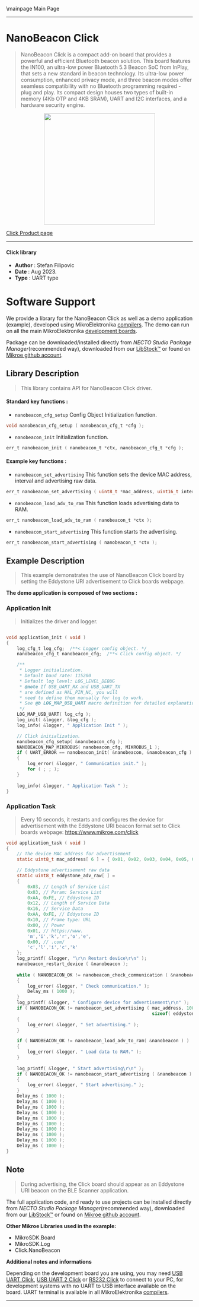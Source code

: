 \mainpage Main Page

---
# NanoBeacon Click

> NanoBeacon Click is a compact add-on board that provides a powerful and efficient Bluetooth beacon solution. This board features the IN100, an ultra-low power Bluetooth 5.3 Beacon SoC from InPlay, that sets a new standard in beacon technology. Its ultra-low power consumption, enhanced privacy mode, and three beacon modes offer seamless compatibility with no Bluetooth programming required - plug and play. Its compact design houses two types of built-in memory (4Kb OTP and 4KB SRAM), UART and I2C interfaces, and a hardware security engine.

<p align="center">
  <img src="https://download.mikroe.com/images/click_for_ide/nanobeacon_click.png" height=300px>
</p>

[Click Product page](https://www.mikroe.com/nanobeacon-click)

---


#### Click library

- **Author**        : Stefan Filipovic
- **Date**          : Aug 2023.
- **Type**          : UART type


# Software Support

We provide a library for the NanoBeacon Click
as well as a demo application (example), developed using MikroElektronika
[compilers](https://www.mikroe.com/necto-studio).
The demo can run on all the main MikroElektronika [development boards](https://www.mikroe.com/development-boards).

Package can be downloaded/installed directly from *NECTO Studio Package Manager*(recommended way), downloaded from our [LibStock&trade;](https://libstock.mikroe.com) or found on [Mikroe github account](https://github.com/MikroElektronika/mikrosdk_click_v2/tree/master/clicks).

## Library Description

> This library contains API for NanoBeacon Click driver.

#### Standard key functions :

- `nanobeacon_cfg_setup` Config Object Initialization function.
```c
void nanobeacon_cfg_setup ( nanobeacon_cfg_t *cfg );
```

- `nanobeacon_init` Initialization function.
```c
err_t nanobeacon_init ( nanobeacon_t *ctx, nanobeacon_cfg_t *cfg );
```

#### Example key functions :

- `nanobeacon_set_advertising` This function sets the device MAC address, interval and advertising raw data.
```c
err_t nanobeacon_set_advertising ( uint8_t *mac_address, uint16_t interval, uint8_t *adv_raw_data, uint8_t len );
```

- `nanobeacon_load_adv_to_ram` This function loads advertising data to RAM.
```c
err_t nanobeacon_load_adv_to_ram ( nanobeacon_t *ctx );
```

- `nanobeacon_start_advertising` This function starts the advertising.
```c
err_t nanobeacon_start_advertising ( nanobeacon_t *ctx );
```

## Example Description

> This example demonstrates the use of NanoBeacon Click board by setting the Eddystone URI advertisement to Click boards webpage.

**The demo application is composed of two sections :**

### Application Init

> Initializes the driver and logger.

```c

void application_init ( void )
{
    log_cfg_t log_cfg;  /**< Logger config object. */
    nanobeacon_cfg_t nanobeacon_cfg;  /**< Click config object. */

    /** 
     * Logger initialization.
     * Default baud rate: 115200
     * Default log level: LOG_LEVEL_DEBUG
     * @note If USB_UART_RX and USB_UART_TX 
     * are defined as HAL_PIN_NC, you will 
     * need to define them manually for log to work. 
     * See @b LOG_MAP_USB_UART macro definition for detailed explanation.
     */
    LOG_MAP_USB_UART( log_cfg );
    log_init( &logger, &log_cfg );
    log_info( &logger, " Application Init " );

    // Click initialization.
    nanobeacon_cfg_setup( &nanobeacon_cfg );
    NANOBEACON_MAP_MIKROBUS( nanobeacon_cfg, MIKROBUS_1 );
    if ( UART_ERROR == nanobeacon_init( &nanobeacon, &nanobeacon_cfg ) ) 
    {
        log_error( &logger, " Communication init." );
        for ( ; ; );
    }
    
    log_info( &logger, " Application Task " );
}

```

### Application Task

> Every 10 seconds, it restarts and configures the device for advertisement with the Eddystone URI beacon format set to Click boards webpage: https://www.mikroe.com/click

```c
void application_task ( void )
{
    // The device MAC address for advertisement
    static uint8_t mac_address[ 6 ] = { 0x01, 0x02, 0x03, 0x04, 0x05, 0x06 };

    // Eddystone advertisement raw data
    static uint8_t eddystone_adv_raw[ ] = 
    { 
        0x03, // Length of Service List
        0x03, // Param: Service List
        0xAA, 0xFE, // Eddystone ID
        0x12, // Length of Service Data
        0x16, // Service Data
        0xAA, 0xFE, // Eddystone ID
        0x10, // Frame type: URL
        0x00, // Power
        0x01, // https://www.
        'm','i','k','r','o','e', 
        0x00, // .com/
        'c','l','i','c','k' 
    };
    log_printf( &logger, "\r\n Restart device\r\n" );
    nanobeacon_restart_device ( &nanobeacon );
    
    while ( NANOBEACON_OK != nanobeacon_check_communication ( &nanobeacon ) )
    {
        log_error( &logger, " Check communication." );
        Delay_ms ( 1000 );
    }
    log_printf( &logger, " Configure device for advertisement\r\n" );
    if ( NANOBEACON_OK != nanobeacon_set_advertising ( mac_address, 1000, eddystone_adv_raw, 
                                                       sizeof( eddystone_adv_raw ) ) )
    {
        log_error( &logger, " Set advertising." );
    }

    if ( NANOBEACON_OK != nanobeacon_load_adv_to_ram( &nanobeacon ) )
    {
        log_error( &logger, " Load data to RAM." );
    }
    
    log_printf( &logger, " Start advertising\r\n" );
    if ( NANOBEACON_OK != nanobeacon_start_advertising ( &nanobeacon ) )
    {
        log_error( &logger, " Start advertising." );
    }    
    Delay_ms ( 1000 );
    Delay_ms ( 1000 );
    Delay_ms ( 1000 );
    Delay_ms ( 1000 );
    Delay_ms ( 1000 );
    Delay_ms ( 1000 );
    Delay_ms ( 1000 );
    Delay_ms ( 1000 );
    Delay_ms ( 1000 );
    Delay_ms ( 1000 );
}
```

## Note

> During advertising, the Click board should appear as an Eddystone URI beacon on the BLE Scanner application.

The full application code, and ready to use projects can be installed directly from *NECTO Studio Package Manager*(recommended way), downloaded from our [LibStock&trade;](https://libstock.mikroe.com) or found on [Mikroe github account](https://github.com/MikroElektronika/mikrosdk_click_v2/tree/master/clicks).

**Other Mikroe Libraries used in the example:**

- MikroSDK.Board
- MikroSDK.Log
- Click.NanoBeacon

**Additional notes and informations**

Depending on the development board you are using, you may need
[USB UART Click](https://www.mikroe.com/usb-uart-click),
[USB UART 2 Click](https://www.mikroe.com/usb-uart-2-click) or
[RS232 Click](https://www.mikroe.com/rs232-click) to connect to your PC, for
development systems with no UART to USB interface available on the board. UART
terminal is available in all MikroElektronika
[compilers](https://shop.mikroe.com/compilers).

---
